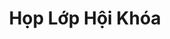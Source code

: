 ---
layout: "category-page"
title: "Họp Lớp Hội Khóa"
description: "Tải miễn phí file đồ hoạ vector Họp Lớp Hội Khóa png jpg pdf ai crd..."
permalink: "/category/hop-lop-hoi-khoa/"
image: "/assets/images/affiliates.jpg"
color: "#121826"
---